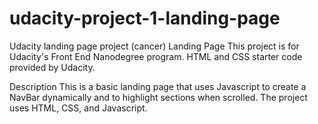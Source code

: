 # udacity-project-1-landing-page
Udacity landing page project (cancer) Landing Page This project is for Udacity's Front End Nanodegree program. HTML and CSS starter code provided by Udacity.

Description This is a basic landing page that uses Javascript to create a NavBar dynamically and to highlight sections when scrolled. The project uses HTML, CSS, and Javascript.
